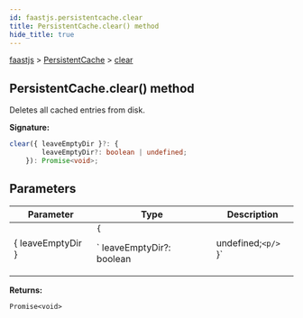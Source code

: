 ```yaml
---
id: faastjs.persistentcache.clear
title: PersistentCache.clear() method
hide_title: true
---
```

[faastjs](./faastjs.md) &gt; [PersistentCache](./faastjs.persistentcache.md) &gt; [clear](./faastjs.persistentcache.clear.md)

## PersistentCache.clear() method

Deletes all cached entries from disk.

<b>Signature:</b>

```typescript
clear({ leaveEmptyDir }?: {
        leaveEmptyDir?: boolean | undefined;
    }): Promise<void>;
```

## Parameters

|  Parameter | Type | Description |
|  --- | --- | --- |
|  { leaveEmptyDir } | `{`<p/>`        leaveEmptyDir?: boolean | undefined;`<p/>`    }` |  |

<b>Returns:</b>

`Promise<void>`
